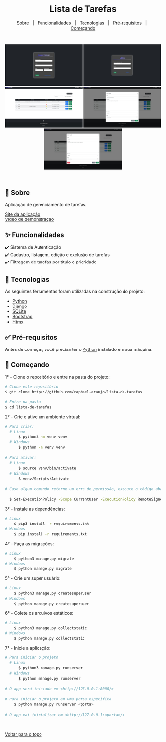 
<div align="center" id="top"> 
  <h1>Lista de Tarefas</h1>
</div>

<p align="center">
  <a href="#sobre">Sobre</a> &#xa0; | &#xa0; 
  <a href="#funcionalidades">Funcionalidades</a> &#xa0; | &#xa0;
  <a href="#tecnologias">Tecnologias</a> &#xa0; | &#xa0;
  <a href="#pre-requisitos">Pré-requisitos</a> &#xa0; | &#xa0;
  <a href="#comecando">Começando</a>
</p>

<br>

<p align="center">
  <img alt="cadastro" src="assets/images/pagina_de_cadastro.jpeg" width=250>
  <img alt="Login" src="assets/images/pagina_de_login.jpeg" width=250>
  <img alt="Página de tarefas" src="assets/images/pagina_de_tarefas.jpeg" width=250>
  <img alt="Página de adicionar tarefas" src="assets/images/pagina_de_adicionar_tarefa.jpeg" width=250>
  <img alt="Página de editar tarefas" src="assets/images/pagina_de_editar_tarefa.jpeg" width=250>
</p>

<br>

## <div id="sobre">🎯 Sobre</div>

Aplicação de gerenciamento de tarefas.

<p>
    <a href="https://gerenciamento-de-tarefas-django.fly.dev" target="_blank">
        Site da aplicação
    </a><br>
    <a href="https://youtu.be/pCvgTL66PGE" target="_blank">
        Vídeo de demonstração
    </a><br>
</p>

## <div id="funcionalidades">✨ Funcionalidades</div>

✔️ Sistema de Autenticação\
✔️ Cadastro, listagem, edição e exclusão de tarefas\
✔️ Filtragem de tarefas por título e prioridade

## <div id="tecnologias">🚀 Tecnologias</div>

As seguintes ferramentas foram utilizadas na construção do projeto:

- [Python](https://www.python.org/)
- [Django](https://www.djangoproject.com/)
- [SQLite](https://www.sqlite.org/index.html)
- [Bootstrap](https://getbootstrap.com/)
- [Htmx](https://htmx.org/)


## <div id="pre-requisitos">✅ Pré-requisitos</div>

Antes de começar, você precisa ter o [Python](https://www.python.org/downloads/) instalado em sua máquina.


## <div id="comecando">🏁 Começando</div>

1° - Clone o repositório e entre na pasta do projeto:

```bash
# Clone este repositório
$ git clone https://github.com/raphael-araujo/lista-de-tarefas

# Entre na pasta
$ cd lista-de-tarefas
```

2° - Crie e ative um ambiente virtual:

```bash
# Para criar:
  # Linux
      $ python3 -m venv venv
  # Windows
      $ python -m venv venv

# Para ativar:
  # Linux
      $ source venv/bin/activate
  # Windows
      $ venv/Scripts/Activate

# Caso algum comando retorne um erro de permissão, execute o código abaixo e tente novamente:

  $ Set-ExecutionPolicy -Scope CurrentUser -ExecutionPolicy RemoteSigned
```

3° - Instale as dependências:

```bash
# Linux
    $ pip3 install -r requirements.txt
# Windows
    $ pip install -r requirements.txt
```

4° - Faça as migrações:

```bash
# Linux
    $ python3 manage.py migrate
# Windows
    $ python manage.py migrate
```

5° - Crie um super usuário:

```bash
# Linux
    $ python3 manage.py createsuperuser
# Windows
    $ python manage.py createsuperuser
```

6° - Colete os arquivos estáticos:

```bash
# Linux
    $ python3 manage.py collectstatic
# Windows
    $ python manage.py collectstatic
```

7° - Inicie a aplicação:

```bash
# Para iniciar o projeto
  # Linux
      $ python3 manage.py runserver
  # Windows
      $ python manage.py runserver

# O app será iniciado em <http://127.0.0.1:8000/>

# Para iniciar o projeto em uma porta especifica
    $ python manage.py runserver <porta>

# O app vai inicializar em <http://127.0.0.1:<porta>/>
```

&#xa0;

<a href="#top">Voltar para o topo</a>

